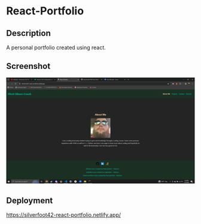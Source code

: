# React-Portfolio

## Description

A personal portfolio created using react.

## Screenshot

![Alt text](react-portfolio-screenshot.png)

## Deployment

https://silverfoot42-react-portfolio.netlify.app/